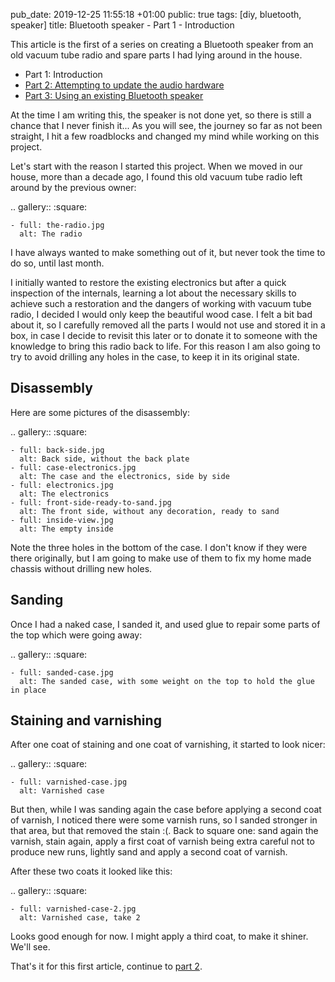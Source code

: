 pub_date: 2019-12-25 11:55:18 +01:00
public: true
tags: [diy, bluetooth, speaker]
title: Bluetooth speaker - Part 1 - Introduction

This article is the first of a series on creating a Bluetooth speaker from an old vacuum tube radio and spare parts I had lying around in the house.

- Part 1: Introduction
- [Part 2: Attempting to update the audio hardware][part2]
- [Part 3: Using an existing Bluetooth speaker][part3]

[part2]: /2019/bluetooth-speaker-part-2-audio-hardware/
[part3]: /2020/bluetooth-speaker-part-3-using-an-existing-bluetooth-speaker/

At the time I am writing this, the speaker is not done yet, so there is still a chance that I never finish it... As you will see, the journey so far as not been straight, I hit a few roadblocks and changed my mind while working on this project.

Let's start with the reason I started this project. When we moved in our house, more than a decade ago, I found this old vacuum tube radio left around by the previous owner:

.. gallery::
    :square:

    - full: the-radio.jpg
      alt: The radio

I have always wanted to make something out of it, but never took the time to do so, until last month.

<!-- break -->

I initially wanted to restore the existing electronics but after a quick inspection of the internals, learning a lot about the necessary skills to achieve such a restoration and the dangers of working with vacuum tube radio, I decided I would only keep the beautiful wood case. I felt a bit bad about it, so I carefully removed all the parts I would not use and stored it in a box, in case I decide to revisit this later or to donate it to someone with the knowledge to bring this radio back to life. For this reason I am also going to try to avoid drilling any holes in the case, to keep it in its original state.

## Disassembly

Here are some pictures of the disassembly:

.. gallery::
    :square:

    - full: back-side.jpg
      alt: Back side, without the back plate
    - full: case-electronics.jpg
      alt: The case and the electronics, side by side
    - full: electronics.jpg
      alt: The electronics
    - full: front-side-ready-to-sand.jpg
      alt: The front side, without any decoration, ready to sand
    - full: inside-view.jpg
      alt: The empty inside

Note the three holes in the bottom of the case. I don't know if they were there originally, but I am going to make use of them to fix my home made chassis without drilling new holes.

## Sanding

Once I had a naked case, I sanded it, and used glue to repair some parts of the top which were going away:

.. gallery::
    :square:

    - full: sanded-case.jpg
      alt: The sanded case, with some weight on the top to hold the glue in place

## Staining and varnishing

After one coat of staining and one coat of varnishing, it started to look nicer:

.. gallery::
    :square:

    - full: varnished-case.jpg
      alt: Varnished case

But then, while I was sanding again the case before applying a second coat of varnish, I noticed there were some varnish runs, so I sanded stronger in that area, but that removed the stain :(. Back to square one: sand again the varnish, stain again, apply a first coat of varnish being extra careful not to produce new runs, lightly sand and apply a second coat of varnish.

After these two coats it looked like this:

.. gallery::
    :square:

    - full: varnished-case-2.jpg
      alt: Varnished case, take 2

Looks good enough for now. I might apply a third coat, to make it shiner. We'll see.

That's it for this first article, continue to [part 2][part2].
